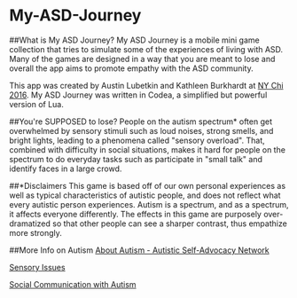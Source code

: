 # My-ASD-Journey

##What is My ASD Journey?
My ASD Journey is a mobile mini game collection that tries to simulate some of the experiences of living with ASD. Many of the games are designed in a way that you are meant to lose and overall the app aims to promote empathy with the ASD community.

This app was created by Austin Lubetkin and Kathleen Burkhardt at [NY Chi 2016](http://nychi.tech). My ASD Journey was written in Codea, a simplified but powerful version of Lua.

##You're SUPPOSED to lose?
People on the autism spectrum* often get overwhelmed by sensory stimuli such as loud noises, strong smells, and bright lights, leading to a phenomena called "sensory overload". That, combined with difficulty in social situations, makes it hard for people on the spectrum to do everyday tasks such as participate in "small talk" and identify faces in a large crowd.

##*Disclaimers
This game is based off of our own personal experiences as well as typical characteristics of autistic people, and does not reflect what every autistic person experiences. Autism is a spectrum, and as a spectrum, it affects everyone differently. The effects in this game are purposely over-dramatized so that other people can see a sharper contrast, thus empathize more strongly.

##More Info on Autism
[About Autism - Autistic Self-Advocacy Network](http://autisticadvocacy.org/home/about-asan/about-autism/)

[Sensory Issues](http://www.interactingwithautism.com/section/understanding/sensory/1)

[Social Communication with Autism](https://www.iidc.indiana.edu//index.php?pageId=Social-Communication-and-Language-Characteristics-Associated-with-High-Functioning-Verbal-Children-and-Adults-with-ASD)
